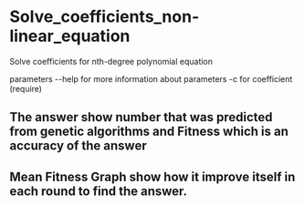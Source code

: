 # Solve_coefficients_non-linear_equation
 Solve coefficients for nth-degree polynomial equation

parameters
--help for more information about parameters
-c for coefficient (require)


The answer show number that was predicted from genetic algorithms and Fitness which is an accuracy of the answer
--------------------------------------------------------
Mean Fitness Graph show how it improve itself in each round to find the answer.
--------------------------------------------------------
